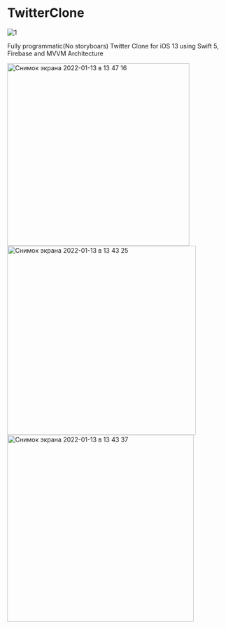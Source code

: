 # TwitterClone
![1](https://img.shields.io/cocoapods/p/ios?color=green)

Fully programmatic(No storyboars) Twitter Clone for iOS 13 using Swift 5, Firebase and MVVM Architecture

<img width="416" alt="Снимок экрана 2022-01-13 в 13 47 16" src="https://user-images.githubusercontent.com/66667779/149316090-7d430b1c-fb0c-4721-9c08-d004d931f6be.png">
<img width="431" alt="Снимок экрана 2022-01-13 в 13 43 25" src="https://user-images.githubusercontent.com/66667779/149315518-a10bc273-6b7b-4173-92ae-94eb022383eb.png">
<img width="426" alt="Снимок экрана 2022-01-13 в 13 43 37" src="https://user-images.githubusercontent.com/66667779/149315553-c6df85b3-acb6-4e5e-a61d-42ad27a8c4e3.png">
